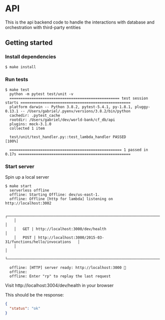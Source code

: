 # API

This is the api backend code to handle the interactions with database and orchestration with third-party entities

## Getting started

### Install dependencies

```bash
$ make install
```

### Run tests

```
$ make test
  python -m pytest test/unit -v
  ================================================== test session starts ==================================================
  platform darwin -- Python 3.8.2, pytest-5.4.1, py-1.8.1, pluggy-0.13.1 -- /Users/gabriel/.pyenv/versions/3.8.2/bin/python
  cachedir: .pytest_cache
  rootdir: /Users/gabriel/dev/world-bank/cf_db/api
  plugins: mock-3.1.0
  collected 1 item

  test/unit/test_handler.py::test_lambda_handler PASSED                                                             [100%]

  =================================================== 1 passed in 0.17s ===================================================
```

### Start server

Spin up a local server

```
$ make start
  serverless offline
  offline: Starting Offline: dev/us-east-1.
  offline: Offline [http for lambda] listening on http://localhost:3002

    ┌─────────────────────────────────────────────────────────────────────────┐
    │                                                                         │
    │   GET | http://localhost:3000/dev/health                                │
    │   POST | http://localhost:3000/2015-03-31/functions/hello/invocations   │
    │                                                                         │
    └─────────────────────────────────────────────────────────────────────────┘

  offline: [HTTP] server ready: http://localhost:3000 🚀
  offline:
  offline: Enter "rp" to replay the last request
```

Visit http://localhost:3004/dev/health in your browser

This should be the response:

```json
{
  "status": "ok"
}
```